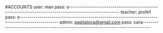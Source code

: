 #ACCOUNTS
 user: man pass: o-------------------------------------------------------------------------------------------------------
 teacher: profe1 pass: o-------------------------------------------------------------------------------------------------
 admin: papitaloca@gmail.com pass: cara----------------------------------------------------------------------------------
